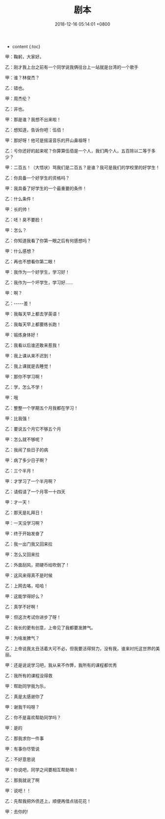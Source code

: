 ﻿---
layout: post
title: 剧本
date:   2018-12-16 05:14:01 +0800
categories: Life
tag: Life
---

* content
{:toc}


甲：鞠躬，大家好。

乙：刚才我上台之前有一个同学说我俩往台上一站就是台湾的一个歌手

甲：谁？林俊杰？

乙：错也。

甲：周杰伦？

乙：非也。

甲：那是谁？我想不出来啦！

乙：想知道，告诉你吧：伍佰！

甲：那好呀！他可是摇滚音乐的开山鼻祖呀！

乙：亏你还好的起来呢？你算算伍佰是一个人，我们两个人，五百除以二等于多少？

甲：二百五！（大悟状）骂我们是二百五？是谁？我可是我们的学校里的好学生！

乙：你具备一个好学生的资格吗？

甲：我具备了好学生的一个最重要的条件！

乙：什么条件！

甲：长的帅！

乙：呸！臭不要脸！

甲：怎么？

乙：你知道我看了你第一眼之后有何感想吗？

甲：什么感想？

乙：再也不想看你第二眼！

甲：我作为一个好学生，学习好！

乙：我作为一个坏学生，学习好……

甲：啊？

乙：-----差！

甲：我每天早上都去学英语！

乙：我每天早上都要练长跑！

甲：锻炼身体好！

乙：我看以后谁还敢来惹我！ 

甲：我上课从来不迟到！

乙：我上课就是去睡觉！

甲：那你不学习啊！

乙：学，怎么不学！

甲：哦

乙：整整一个学期五个月我都在学习！

甲：比我强！

乙：要说五个月它不够五个月

甲：怎么就不够呢？

乙：我闹了些日子的病

甲：病了多少日子啊？

乙：三个半月！

甲：才学习了一个半月啊？

乙：请假请了一个月零一十四天

甲：才一天！

乙：那天是礼拜日！

甲：一天没学习啊？

甲：终于开始发奋了

乙：我一出门我又回来拉

甲：怎么又回来拉

乙：外面刮风，把硬币给吹倒了！

甲：这风来得真不是时候

乙：上网去咯，哈哈！

甲：这能学得好么？

乙：真学不好啊！

甲：但这次考试你进步了呀！

乙：我长的更有创意，上帝见了我都要发脾气。

甲：为啥发脾气？

乙：上帝说我太丑活着大可不必，但我要活得努力，没有我，谁来衬托这世界的美丽。

甲：还是说说学习吧，我从来不作弊，我所有的课程都优秀

乙：我所有的课程没得救

甲：帮助同学我为乐，

乙：真是太感谢你了

甲：谢我干吗呀？

乙：你不是喜欢帮助同学吗？

甲：是的

乙：那我求你一件事

甲：有事你尽管说

乙：不好意思说

甲：你说吧，同学之间要相互帮助嘛！

乙：那我就说了啊

甲：说吧！！

乙：先帮我把外债还上，顺便再借点钱花花！

甲：去你的!                   


